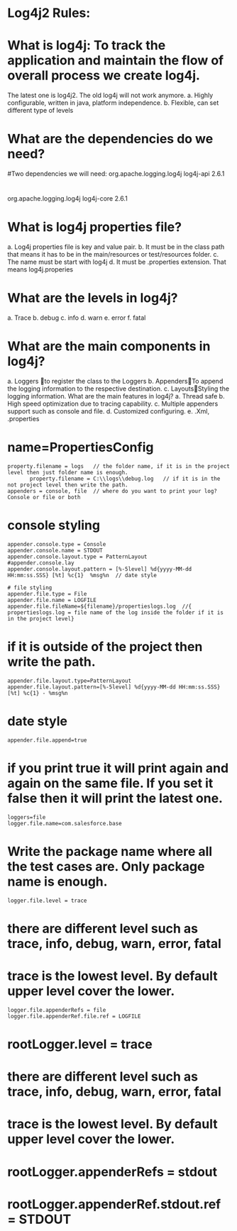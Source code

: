 # Log4j2 Rules:

# What is log4j: To track the application and maintain the flow of overall process we create log4j.
The latest one is log4j2. The old log4j will not work anymore. 
a.	Highly configurable, written in java, platform independence.
b.	Flexible, can set different type of levels

# What are the dependencies do we need?
#Two dependencies we will need:
<dependency>
    <groupId>org.apache.logging.log4j</groupId>
    <artifactId>log4j-api</artifactId>
    <version>2.6.1</version>
  </dependency>
#
  <dependency>
    <groupId>org.apache.logging.log4j</groupId>
    <artifactId>log4j-core</artifactId>
    <version>2.6.1</version>
  </dependency>

# What is log4j properties file?
a.	Log4j properties file is key and value pair.
b.	It must be in the class path that means it has to be in the main/resources or test/resources folder.
c.	The name must be start with log4j
d.	It must be .properties extension. That means log4j.properies
# What are the levels in log4j?
a.	Trace
b.	debug
c.	info
d.	warn
e.	error
f.	fatal
    
# What are the main components in log4j?
a.	Loggers  to register the class to the Loggers
b.	AppendersTo append the logging information to the respective destination.
c.	LayoutsStyling the logging information.
What are the main features in log4j?
a.	Thread safe
b.	High speed optimization due to tracing capability.
c.	Multiple appenders support such as console and file.
d.	Customized configuring.
e.	.Xml, .properties 

# name=PropertiesConfig
	property.filename = logs   // the folder name, if it is in the project level then just folder name is enough.
           property.filename = C:\\logs\\debug.log   // if it is in the not project level then write the path.
	appenders = console, file  // where do you want to print your log? Console or file or both
	
# console styling
	appender.console.type = Console
	appender.console.name = STDOUT
	appender.console.layout.type = PatternLayout
	#appender.console.lay
	appender.console.layout.pattern = [%-5level] %d{yyyy-MM-dd HH:mm:ss.SSS} [%t] %c{1}  %msg%n  // date style
	
	# file styling
	appender.file.type = File
	appender.file.name = LOGFILE
	appender.file.fileName=${filename}/propertieslogs.log  //{ propertieslogs.log = file name of the log inside the folder if it is in the project level}  
  # if it is outside of the project then write the path. 
	appender.file.layout.type=PatternLayout
	appender.file.layout.pattern=[%-5level] %d{yyyy-MM-dd HH:mm:ss.SSS} [%t] %c{1} - %msg%n
# date style
    appender.file.append=true
# if you print true it will print again and again on the same file. If you set it false then it will print the latest one.
    
	loggers=file
	logger.file.name=com.salesforce.base
# Write the package name where all the test cases are. Only package name is enough. 
	logger.file.level = trace
# there are different level such as trace, info, debug, warn, error, fatal
# trace is the lowest level. By default upper level cover the lower.
	logger.file.appenderRefs = file
	logger.file.appenderRef.file.ref = LOGFILE
	

# rootLogger.level = trace
# there are different level such as trace, info, debug, warn, error, fatal
# trace is the lowest level. By default upper level cover the lower.

# rootLogger.appenderRefs = stdout
# rootLogger.appenderRef.stdout.ref = STDOUT
	
	
	
